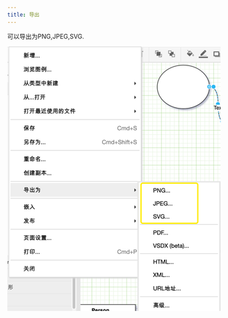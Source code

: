 ```yaml
---
title: 导出
---
```


可以导出为PNG,JPEG,SVG.

![导出为PNG,JPEG,SVG](/public/themes/freedgo/export_draw.png "导出为PNG,JPEG,SVG")  
<script async src="https://pagead2.googlesyndication.com/pagead/js/adsbygoogle.js"></script><ins class="adsbygoogle" style="display:block; text-align:center;" data-ad-layout="in-article" data-ad-format="fluid" data-ad-client="ca-pub-9055212255210230" data-ad-slot="7941459222"></ins> <script>(adsbygoogle = window.adsbygoogle || []).push({});</script>